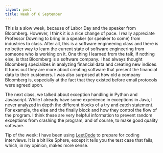 ```yaml
---
layout: post
title: Week of 6 September
---
```

This is a slow week, because of Labor Day and the speaker from Bloomberg. However, I think it is a nice change of pace. I really appreciate Professor Downing to bring in a speaker (or speaker to come) from industries to class. After all, this is a software engineering class and there is no better way to learn the current state of software engineering from someone who is working on it. One thing I learned from the talk, if nothing else, is that Bloomberg is a software company. I had always thought Bloomberg specializes in analyzing financial data and creating new indices. It turns out they are more about creating software that present the financial data to their customers. I was also surprised at how old a company Bloomberg is, especially at the fact that they existed before email protocols were agreed upon. 

The next class, we talked about exception handling in Python and Javascript. While I already have some experience in exceptions in Java, I never analyzed in depth the different blocks of a try and catch statement. For example, the else and the finally block and how they control the flow of the program. I think these are very helpful information to prevent random exceptions from crashing the program, and of course, to make good quality software.

Tip of the week: I have been using [LeetCode]( https://leetcode.com/) to prepare for coding interviews. It is a bit like Sphere, except it tells you the test case that fails, which, in my opinion, makes more sense.